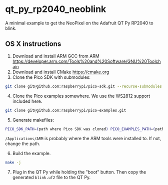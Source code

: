 # qt_py_rp2040_neoblink

A minimal example to get the NeoPixel on the Adafruit QT Py RP2040 to blink. 

## OS X instructions

1. Download and install ARM GCC from ARM https://developer.arm.com/Tools%20and%20Software/GNU%20Toolchain
2. Download and install CMake https://cmake.org
3. Clone the Pico SDK with submodules:

```sh
git clone git@github.com:raspberrypi/pico-sdk.git --recurse-submodules
```

4. Clone the Pico examples somewhere. We use the WS2812 support included here.
```sh
git clone git@github.com:raspberrypi/pico-examples.git
```
5. Generate makefiles:

```sh
PICO_SDK_PATH=(path where Pico SDK was cloned) PICO_EXAMPLES_PATH=(path where Pico Examples was cloned) cmake ../pico-examples -DPICO_BOARD=adafruit_qtpy_rp2040 -DPICO_TOOLCHAIN_PATH=/Applications/ARM
```

`/Applications/ARM` is probably where the ARM tools were installed to. If not, change the path.

6. Build the example.

```sh
make -j
```

7. Plug in the QT Py while holding the "boot" button. Then copy the generated `blink.uf2` file to the QT Py.

